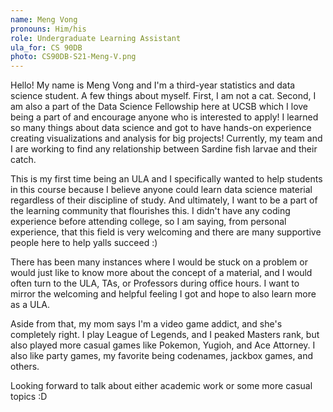 ```yaml
---
name: Meng Vong
pronouns: Him/his
role: Undergraduate Learning Assistant
ula_for: CS 90DB
photo: CS90DB-S21-Meng-V.png
---
```


Hello! My name is Meng Vong and I'm a third-year statistics and data science student. A few things about myself. First, I am not a cat. Second, I am also a part of the Data 
Science Fellowship here at UCSB which I love being a part of and encourage anyone who is interested to apply! I learned so many things about data science and got to have hands-on
experience creating visualizations and analysis for big projects! Currently, my team and I are working to find any relationship between Sardine fish larvae and their catch. 

This is my first time being an ULA and I specifically wanted to help students in this course because I believe anyone could learn data science material regardless of their 
discipline of study. And ultimately, I want to be a part of the learning community that flourishes this. I didn't have any coding experience before attending college, so 
I am saying, from personal experience, that  this field is very welcoming and there are many supportive people here to help yalls succeed :) 

There has been many instances where I would be stuck on a problem
or would just like to know more about the concept of a material, and I would often turn to the ULA, TAs, or Professors during office hours. I want to mirror the welcoming and
helpful feeling I got and hope to also learn more as a ULA.

Aside from that, my mom says I'm a video game addict, and she's completely right. I play League of Legends, and I peaked Masters rank, but also played more casual games like 
Pokemon, Yugioh, and Ace Attorney. I also like party games, my favorite being codenames, jackbox games, and others.

Looking forward to talk about either academic work or some more casual topics :D
